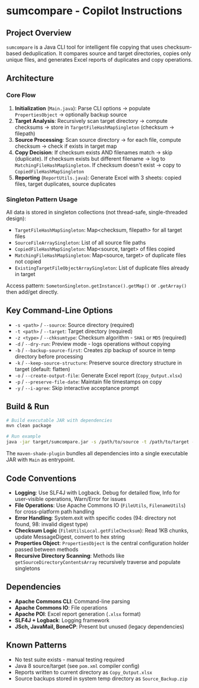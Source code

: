 # sumcompare - Copilot Instructions

## Project Overview
`sumcompare` is a Java CLI tool for intelligent file copying that uses checksum-based deduplication. It compares source and target directories, copies only unique files, and generates Excel reports of duplicates and copy operations.

## Architecture

### Core Flow
1. **Initialization** (`Main.java`): Parse CLI options → populate `PropertiesObject` → optionally backup source
2. **Target Analysis**: Recursively scan target directory → compute checksums → store in `TargetFileHashMapSingleton` (checksum → filepath)
3. **Source Processing**: Scan source directory → for each file, compute checksum → check if exists in target map
4. **Copy Decision**: If checksum exists AND filenames match → skip (duplicate). If checksum exists but different filename → log to `MatchingFileHashMapSingleton`. If checksum doesn't exist → copy to `CopiedFileHashMapSingleton`
5. **Reporting** (`ReportUtils.java`): Generate Excel with 3 sheets: copied files, target duplicates, source duplicates

### Singleton Pattern Usage
All data is stored in singleton collections (not thread-safe, single-threaded design):
- `TargetFileHashMapSingleton`: Map<checksum, filepath> for all target files
- `SourceFileArraySingleton`: List of all source file paths
- `CopiedFileHashMapSingleton`: Map<source, target> of files copied
- `MatchingFileHashMapSingleton`: Map<source, target> of duplicate files not copied
- `ExistingTargetFileObjectArraySingleton`: List of duplicate files already in target

Access pattern: `SometonSingleton.getInstance().getMap()` or `.getArray()` then add/get directly.

## Key Command-Line Options
- `-s <path>` / `--source`: Source directory (required)
- `-t <path>` / `--target`: Target directory (required)
- `-z <type>` / `--chksumtype`: Checksum algorithm - `SHA1` or `MD5` (required)
- `-d` / `--dry-run`: Preview mode - logs operations without copying
- `-b` / `--backup-source-first`: Creates zip backup of source in temp directory before processing
- `-k` / `--keep-source-structure`: Preserve source directory structure in target (default: flatten)
- `-o` / `--create-output-file`: Generate Excel report (`Copy_Output.xlsx`)
- `-p` / `--preserve-file-date`: Maintain file timestamps on copy
- `-y` / `--i-agree`: Skip interactive acceptance prompt

## Build & Run
```bash
# Build executable JAR with dependencies
mvn clean package

# Run example
java -jar target/sumcompare.jar -s /path/to/source -t /path/to/target -z SHA1 -d -o -y
```

The `maven-shade-plugin` bundles all dependencies into a single executable JAR with `Main` as entrypoint.

## Code Conventions
- **Logging**: Use SLF4J with Logback. Debug for detailed flow, Info for user-visible operations, Warn/Error for issues
- **File Operations**: Use Apache Commons IO (`FileUtils`, `FilenameUtils`) for cross-platform path handling
- **Error Handling**: System.exit with specific codes (94: directory not found, 98: invalid digest type)
- **Checksum Logic** (`FileUtilsLocal.getFileChecksum`): Read 1KB chunks, update MessageDigest, convert to hex string
- **Properties Object**: `PropertiesObject` is the central configuration holder passed between methods
- **Recursive Directory Scanning**: Methods like `getSourceDirectoryContentsArray` recursively traverse and populate singletons

## Dependencies
- **Apache Commons CLI**: Command-line parsing
- **Apache Commons IO**: File operations
- **Apache POI**: Excel report generation (`.xlsx` format)
- **SLF4J + Logback**: Logging framework
- **JSch, JavaMail, BoneCP**: Present but unused (legacy dependencies)

## Known Patterns
- No test suite exists - manual testing required
- Java 8 source/target (see `pom.xml` compiler config)
- Reports written to current directory as `Copy_Output.xlsx`
- Source backups stored in system temp directory as `Source_Backup.zip`
